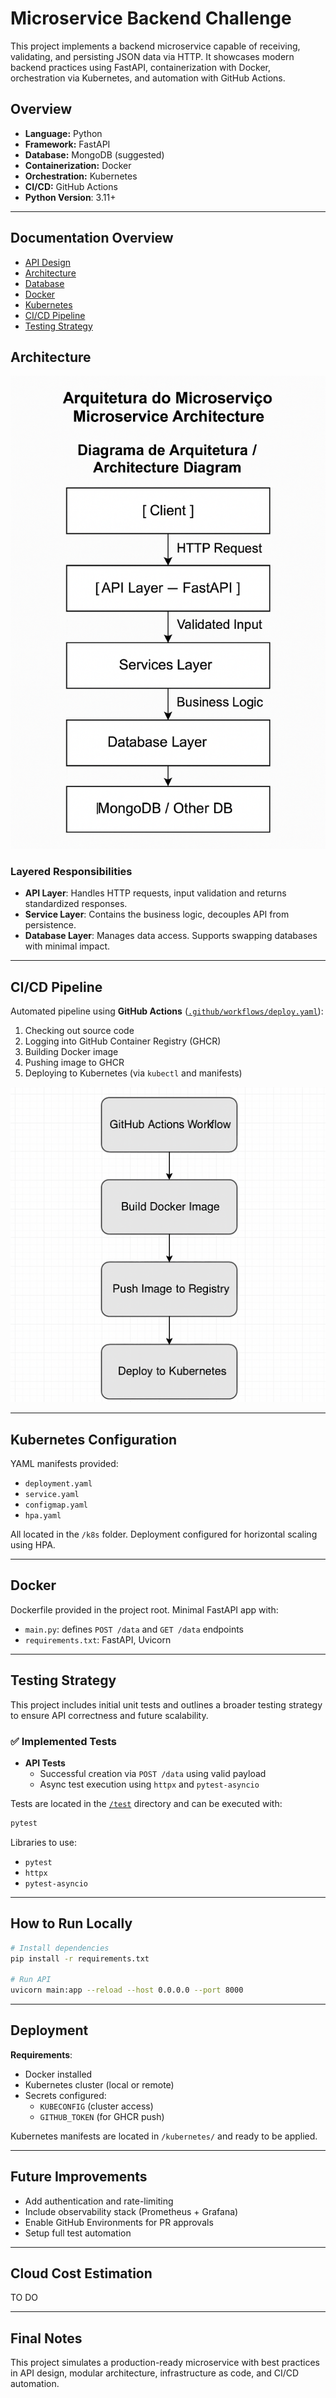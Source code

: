 # Microservice Backend Challenge

This project implements a backend microservice capable of receiving, validating, and persisting JSON data via HTTP. It showcases modern backend practices using FastAPI, containerization with Docker, orchestration via Kubernetes, and automation with GitHub Actions.


## Overview

* **Language:** Python
* **Framework:** FastAPI
* **Database:** MongoDB (suggested)
* **Containerization:** Docker
* **Orchestration:** Kubernetes
* **CI/CD:** GitHub Actions
* **Python Version**: 3.11+


---

## Documentation Overview

- [API Design](design/api.md)
- [Architecture](design/architecture.md)
- [Database](design/database.md)
- [Docker](design/docker.md)
- [Kubernetes](design/kubernetes.md)
- [CI/CD Pipeline](design/ci-cd.md)
- [Testing Strategy](design/testing.md)


## Architecture

![Microservice Architecture](docs/microservice-architecture.png)


### Layered Responsibilities

* **API Layer**: Handles HTTP requests, input validation and returns standardized responses.
* **Service Layer**: Contains the business logic, decouples API from persistence.
* **Database Layer**: Manages data access. Supports swapping databases with minimal impact.

---

## CI/CD Pipeline

Automated pipeline using **GitHub Actions** ([`.github/workflows/deploy.yaml`](.github/workflows/deploy.yaml)):

1. Checking out source code
2. Logging into GitHub Container Registry (GHCR)
3. Building Docker image
4. Pushing image to GHCR
5. Deploying to Kubernetes (via `kubectl` and manifests)

![CI/CD Pipeline](docs/pipeline.png)

---

## Kubernetes Configuration

YAML manifests provided:

* `deployment.yaml`
* `service.yaml`
* `configmap.yaml`
* `hpa.yaml`

All located in the `/k8s` folder. Deployment configured for horizontal scaling using HPA.

---

## Docker

Dockerfile provided in the project root. Minimal FastAPI app with:

* `main.py`: defines `POST /data` and `GET /data` endpoints
* `requirements.txt`: FastAPI, Uvicorn

---

## Testing Strategy

This project includes initial unit tests and outlines a broader testing strategy to ensure API correctness and future scalability.

### ✅ Implemented Tests

* **API Tests**
  * Successful creation via `POST /data` using valid payload
  * Async test execution using `httpx` and `pytest-asyncio`

Tests are located in the [`/test`](./test/) directory and can be executed with:

```bash
pytest
```

Libraries to use:

* `pytest`
* `httpx`
* `pytest-asyncio`

---

## How to Run Locally

```bash
# Install dependencies
pip install -r requirements.txt

# Run API
uvicorn main:app --reload --host 0.0.0.0 --port 8000
```

---

## Deployment

**Requirements**:
- Docker installed
- Kubernetes cluster (local or remote)
- Secrets configured:
  - `KUBECONFIG` (cluster access)
  - `GITHUB_TOKEN` (for GHCR push)

Kubernetes manifests are located in `/kubernetes/` and ready to be applied.

---

## Future Improvements

* Add authentication and rate-limiting
* Include observability stack (Prometheus + Grafana)
* Enable GitHub Environments for PR approvals
* Setup full test automation

---

## Cloud Cost Estimation 

TO DO

---

## Final Notes

This project simulates a production-ready microservice with best practices in API design, modular architecture, infrastructure as code, and CI/CD automation.
